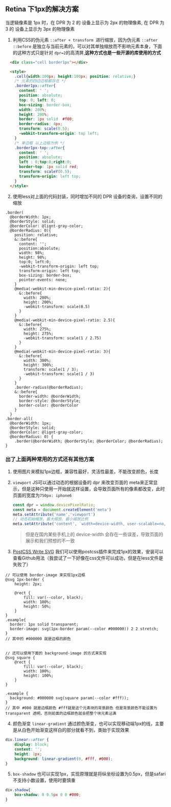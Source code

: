 ## Retina 下1px的解决方案
当逻辑像素是 1px 时，在 DPR 为 2 的 设备上显示为 2px 的物理像素, 在 DPR 为 3 的 设备上显示为 3px 的物理像素

1. 利用CSS的伪元素 `::after + transform `进行缩放，因为伪元素 `::after  ::before` 是独立与当前元素的，可以对其单独缩放而不影响元素本身，下面的这种方式只是针对 `dpr=2`的高清屏,**这种方式也是一些开源的库使用的方式**

```html
  <div class="cell border1px"></div>

  <style>
    .cell{width:100px; height:100px; position: relative;}
    /* 元素的四边边框都存在 */
    .border1px::after{
      content: ' ';
      position: absolute;
      top: 0; left: 0;
      box-sizing: border-box;
      width: 200%;
      height: 200%;
      border: 1px solid  #f00;
      border-radius: 4px;
      transform: scale(0.5);
      -webkit-transform-origin: top left;
    }
    /* 单边框 以上边框为例 */
    .border1px-top::after{
      content: ' ';
      position: absolute;
      left : 0;top:0;right:0;
      border-top: 1px solid red;
      transform: scaleY(0.5);
      transform-origin: left top;
    }
  </style>
```


2. 使用less对上面的代码封装，同时增加不同的 DPR 设备的查询，设置不同的缩放
```less
.border(
  @borderWidth: 1px;
  @borderStyle: solid;
  @borderColor: @lignt-gray-color;
  @borderRadius: 0){
    position: relative;
    &::before{
      content: '';
      position:absolute;
      width: 98%;
      height: 98%;
      top:0; left:0;
      -webkit-transform-origin: left top;
      transform-origin: left top;
      box-sizing: border-box;
      pointer-events: none;
    }
    @media(-webkit-min-device-pixel-ratio: 2){
      &::before{
        width: 200%;
        height: 200%;
        -webkit-transform: scale(0.5)
      }
    }
    @media(-webkit-min-device-pixel-ratio: 2.5){
      &::before{
        width: 275%;
        height: 275%;
        -webkit-transform: scale(1 / 2.75)
      }
    }
    @media(-webkit-min-device-pixel-ratio: 3){
      &::before{
        width: 300%;
        height: 300%;
        transform: scale(1 / 3);
        -webkit-transform: scale(1 / 3)
      }
    }
    .border-radius(@borderRadius);
    &::before{
      border-width: @borderWidth;
      border-style: @borderStyle;
      border-color: @borderColor
    }
  }
.border-all(
  @borderWidth: 1px; 
  @borderStyle: solid; 
  @borderColor: @lignt-gray-color; 
  @borderRadius: 0) {
    .border(@borderWidth; @borderStyle; @borderColor; @borderRadius);
}
```



### 出了上面两种常用的方式还有其他方案

1. 使用图片来模拟1px边框，兼容性最好，灵活性最差，不能改变颜色，长度

2. `viewport` JS可以通过动态的根据设备的 dpr 来改变页面的 meta来正常显示，但是这种只使用一开始就这样设置，会导致页面所有的像素都改变，此时页面的宽度为`750px: iphone6`

   ```js
   const dpr = window.devicePixelRatio;
   const meta = document.createElement('meta')
   meta.setAttribute('name','viewport')
   // 动态初始缩放、最大缩放、最小缩放比例
   meta.setAttribute('content', `width=device-width, user-scalable=no, initial-scale=${1/dpr}, maximum-scale=${1/dpr}, minimum-scale=${1/dpr}`) 
   ```

   >  但是在国内某些手机上的 device-width 会存在一些误差，导致页面的展示和我们预想的不一致
3. [PostCSS Write SVG](https://github.com/jonathantneal/postcss-write-svg)
   我们可以使用postcss插件来完成1px的效果，安装可以查看Github用法（我尝试了一下好像在css文件可以成功，但是在less文件是失败了）

```less
// 可以使用 border-image 来实现1px边框
@svg 1px-border {
    height: 2px;

    @rect {
        fill: var(--color, black);
        width: 100%;
        height: 50%;
    }
}
.example{
  border: 1px solid transparent;
  border-image: svg(1px-border param(--color #000000)) 2 2 stretch;
} 
// 其中的 #000000 就是边框的颜色


// 还可以使用下面的 background-image 的方式来实现
@svg square {
    @rect {
        fill: var(--color, black);
        width: 100%;
        height: 100%;
    }
}

.example {
  background: #000000 svg(square param(--color #fff));
}
// 其中 #000 就是边框颜色 #fff就是这个元素块的背景颜色 但是背景颜色不能设置为 transparent 透明，否则前面的边框颜色就会把整个块元素沾满
```


4. 颜色渐变 `linear-gradient` 通过颜色渐变，也可以实现移动端1px的线，主要是从白色开始渐变这样白的部分就看不到，类始于实现效果
```css
div.linear::after {
    display: block;
    content: '';
    height: 1px;
    background: linear-gradient(0, #fff, #000);
}
```

5. `box-shadow` 也可以实现1px，实现原理就是将纵坐标设置为0.5px，但是safari不支持小数设置，使用时要慎重
```css
div.shadow{
    box-shadow: 0 0.5px 0 0 #000;
}
```